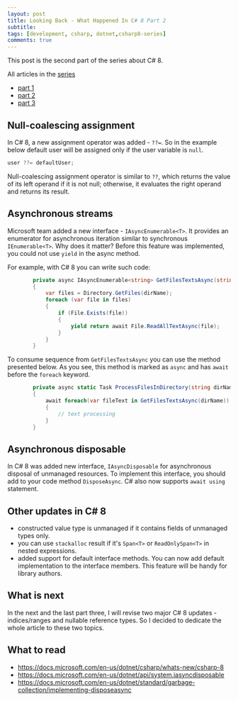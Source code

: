 ```yaml
---
layout: post
title: Looking Back - What Happened In C# 8 Part 2
subtitle: 
tags: [development, csharp, dotnet,csharp8-series]
comments: true
---
```


This post is the second part of the series about C# 8.

All articles in the [series](https://flerka.github.io/personal-blog/tags/#csharp8-series)
- [part 1](https://flerka.github.io/personal-blog/2022-05-25-whats-new-in-net-csharp-8-part1/)
- [part 2](https://flerka.github.io/personal-blog/2022-05-28-whats-new-in-net-csharp-8-part2/)
- [part 3](https://flerka.github.io/personal-blog/2022-05-28-whats-new-in-net-csharp-8-part3/)

## Null-coalescing assignment
In C# 8, a new assignment operator was added - `??=`. So in the example below default user will be assigned only if the user variable is `null`.

```csharp
user ??= defaultUser;
````

Null-coalescing assignment operator is similar to `??`, which returns the value of its left operand if it is not null; otherwise, it evaluates the right operand and returns its result.

## Asynchronous streams

Microsoft team added a new interface - `IAsyncEnumerable<T>`. It provides an enumerator for asynchronous iteration similar to synchronous `IEnumerable<T>`. Why does it matter? Before this feature was implemented, you could not use `yield` in the async method. 

For example, with C# 8 you can write such code:

```csharp
        private async IAsyncEnumerable<string> GetFilesTextsAsync(string dirName) 
        {
            var files = Directory.GetFiles(dirName);
            foreach (var file in files)
            {
                if (File.Exists(file))
                {
                    yield return await File.ReadAllTextAsync(file);
                }
            }
        }
```

To consume sequence from `GetFilesTextsAsync` you can use the method presented below. As you see, this method is marked as `async` and has `await` before the `foreach` keyword.

```csharp
        private async static Task ProcessFilesInDirectory(string dirName)
        {
            await foreach(var fileText in GetFilesTextsAsync(dirName))
            {
                // text processing
            }
        }
```

## Asynchronous disposable
In C# 8 was added new interface, `IAsyncDisposable` for asynchronous disposal of unmanaged resources. To implement this interface, you should add to your code method `DisposeAsync`. C# also now supports `await using` statement.

## Other updates in C# 8
- constructed value type is unmanaged if it contains fields of unmanaged types only.
- you can use `stackalloc` result if it's `Span<T>` or `ReadOnlySpan<T>` in nested expressions.
- added support for default interface methods. You can now add default implementation to the interface members. This feature will be handy for library authors.

## What is next
In the next and the last part three, I will revise two major C# 8 updates - indices/ranges and nullable reference types. So I decided to dedicate the whole article to these two topics.

## What to read
- https://docs.microsoft.com/en-us/dotnet/csharp/whats-new/csharp-8
- https://docs.microsoft.com/en-us/dotnet/api/system.iasyncdisposable
- https://docs.microsoft.com/en-us/dotnet/standard/garbage-collection/implementing-disposeasync